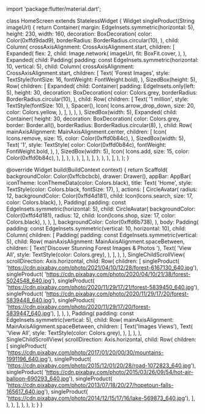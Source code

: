 import 'package:flutter/material.dart';

class HomeScreen extends StatelessWidget {
  Widget singleProduct(String imageUrl) {
    return Container(
      margin: EdgeInsets.symmetric(horizontal: 5),
      height: 230,
      width: 160,
      decoration: BoxDecoration(
        color: Color(0xffd9dad9),
        borderRadius: BorderRadius.circular(10),
      ),
      child: Column(
        crossAxisAlignment: CrossAxisAlignment.start,
        children: [
          Expanded(
            flex: 2,
            child: Image.network(
              imageUrl,
              fit: BoxFit.cover,
            ),
          ),
          Expanded(
            child: Padding(
              padding: const EdgeInsets.symmetric(horizontal: 10, vertical: 5),
              child: Column(
                crossAxisAlignment: CrossAxisAlignment.start,
                children: [
                  Text(
                    'Forest Images',
                    style: TextStyle(fontSize: 16, fontWeight: FontWeight.bold),
                  ),
                  SizedBox(height: 5),
                  Row(
                    children: [
                      Expanded(
                        child: Container(
                          padding: EdgeInsets.only(left: 5),
                          height: 30,
                          decoration: BoxDecoration(
                            color: Colors.grey,
                            borderRadius: BorderRadius.circular(10),
                          ),
                          child: Row(
                            children: [
                              Text(
                                '1 million',
                                style: TextStyle(fontSize: 10),
                              ),
                              Spacer(),
                              Icon(
                                Icons.arrow_drop_down,
                                size: 20,
                                color: Colors.yellow,
                              ),
                            ],
                          ),
                        ),
                      ),
                      SizedBox(width: 5),
                      Expanded(
                        child: Container(
                          height: 30,
                          decoration: BoxDecoration(
                            color: Colors.grey,
                            border: Border.all(),
                            borderRadius: BorderRadius.circular(8),
                          ),
                          child: Row(
                            mainAxisAlignment: MainAxisAlignment.center,
                            children: [
                              Icon(
                                Icons.remove,
                                size: 15,
                                color: Color(0xffd0b84c),
                              ),
                              SizedBox(width: 5),
                              Text(
                                '1',
                                style: TextStyle(
                                  color: Color(0xffd0b84c),
                                  fontWeight: FontWeight.bold,
                                ),
                              ),
                              SizedBox(width: 5),
                              Icon(
                                Icons.add,
                                size: 15,
                                color: Color(0xffd0b84c),
                              ),
                            ],
                          ),
                        ),
                      ),
                    ],
                  ),
                ],
              ),
            ),
          ),
        ],
      ),
    );
  }

  @override
  Widget build(BuildContext context) {
    return Scaffold(
      backgroundColor: Color(0xffcbcbcb),
      drawer: Drawer(),
      appBar: AppBar(
        iconTheme: IconThemeData(color: Colors.black),
        title: Text(
          'Home',
          style: TextStyle(color: Colors.black, fontSize: 17),
        ),
        actions: [
          CircleAvatar(
            radius: 12,
            backgroundColor: Color(0xffd4d181),
            child: Icon(Icons.search, size: 17, color: Colors.black),
          ),
          Padding(
            padding: const EdgeInsets.symmetric(horizontal: 5),
            child: CircleAvatar(
              backgroundColor: Color(0xffd4d181),
              radius: 12,
              child: Icon(Icons.shop, size: 17, color: Colors.black),
            ),
          ),
        ],
        backgroundColor: Color(0xffd6b738),
      ),
      body: Padding(
        padding: const EdgeInsets.symmetric(vertical: 10, horizontal: 10),
        child: Column(
          children: [
            Padding(
              padding: const EdgeInsets.symmetric(vertical: 5),
              child: Row(
                mainAxisAlignment: MainAxisAlignment.spaceBetween,
                children: [
                  Text('Discover Stunning Forest Images & Photos '),
                  Text(
                    'View All',
                    style: TextStyle(color: Colors.grey),
                  ),
                ],
              ),
            ),
            SingleChildScrollView(
              scrollDirection: Axis.horizontal,
              child: Row(
                children: [
                  singleProduct(
                      'https://cdn.pixabay.com/photo/2021/04/10/12/28/forest-6167130_640.jpg'),
                  singleProduct(
                      'https://cdn.pixabay.com/photo/2020/04/10/21/38/forest-5024548_640.jpg'),
                  singleProduct(
                      'https://cdn.pixabay.com/photo/2020/11/29/17/21/forest-5839450_640.jpg'),
                  singleProduct(
                      'https://cdn.pixabay.com/photo/2020/11/29/17/20/forest-5839448_640.jpg'),
                  singleProduct(
                      'https://cdn.pixabay.com/photo/2020/11/29/17/20/forest-5839447_640.jpg'),
                ],
              ),
            ),
            Padding(
              padding: const EdgeInsets.symmetric(vertical: 5),
              child: Row(
                mainAxisAlignment: MainAxisAlignment.spaceBetween,
                children: [
                  Text('Images Views'),
                  Text(
                    'View All',
                    style: TextStyle(color: Colors.grey),
                  ),
                ],
              ),
            ),
            SingleChildScrollView(
              scrollDirection: Axis.horizontal,
              child: Row(
                children: [
                  singleProduct(
                      'https://cdn.pixabay.com/photo/2017/01/20/00/30/mountains-1991196_640.jpg'),
                  singleProduct(
                      'https://cdn.pixabay.com/photo/2015/12/01/20/28/road-1072823_640.jpg'),
                  singleProduct(
                      'https://cdn.pixabay.com/photo/2015/03/26/09/54/hot-air-balloon-690293_640.jpg'),
                  singleProduct(
                      'https://cdn.pixabay.com/photo/2013/07/18/20/27/hopetoun-falls-165617_640.jpg'),
                  singleProduct(
                      'https://cdn.pixabay.com/photo/2014/12/15/17/16/lake-569873_640.jpg'),
                ],
              ),
            ),
          ],
        ),
      ),
    );
  }
}


